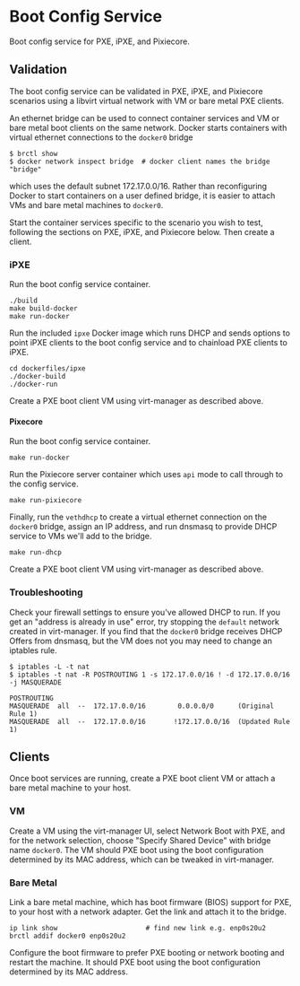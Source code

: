 
# Boot Config Service

Boot config service for PXE, iPXE, and Pixiecore.

## Validation

The boot config service can be validated in PXE, iPXE, and Pixiecore scenarios using a libvirt virtual network with VM or bare metal PXE clients.

An ethernet bridge can be used to connect container services and VM or bare metal boot clients on the same network. Docker starts containers with virtual ethernet connections to the `docker0` bridge

    $ brctl show
    $ docker network inspect bridge  # docker client names the bridge "bridge"

which uses the default subnet 172.17.0.0/16. Rather than reconfiguring Docker to start containers on a user defined bridge, it is easier to attach VMs and bare metal machines to `docker0`.

Start the container services specific to the scenario you wish to test, following the sections on PXE, iPXE, and Pixiecore below. Then create a client.

### iPXE

Run the boot config service container.

    ./build
    make build-docker
    make run-docker

Run the included `ipxe` Docker image which runs DHCP and sends options to point iPXE clients to the boot config service and to chainload PXE clients to iPXE.

    cd dockerfiles/ipxe
    ./docker-build
    ./docker-run

Create a PXE boot client VM using virt-manager as described above.

#### Pixecore

Run the boot config service container.

    make run-docker

Run the Pixiecore server container which uses `api` mode to call through to the config service.

    make run-pixiecore

Finally, run the `vethdhcp` to create a virtual ethernet connection on the `docker0` bridge, assign an IP address, and run dnsmasq to provide DHCP service to VMs we'll add to the bridge.

    make run-dhcp

Create a PXE boot client VM using virt-manager as described above.

### Troubleshooting

Check your firewall settings to ensure you've allowed DHCP to run. If you get an "address is already in use" error, try stopping the `default` network created in virt-manager. If you find that the `docker0` bridge receives DHCP Offers from dnsmasq, but the VM does not you may need to change an iptables rule.

    $ iptables -L -t nat
    $ iptables -t nat -R POSTROUTING 1 -s 172.17.0.0/16 ! -d 172.17.0.0/16 -j MASQUERADE

    POSTROUTING
    MASQUERADE  all  --  172.17.0.0/16        0.0.0.0/0      (Original Rule 1)
    MASQUERADE  all  --  172.17.0.0/16       !172.17.0.0/16  (Updated Rule 1)

## Clients

Once boot services are running, create a PXE boot client VM or attach a bare metal machine to your host.

### VM

Create a VM using the virt-manager UI, select Network Boot with PXE, and for the network selection, choose "Specify Shared Device" with bridge name `docker0`. The VM should PXE boot using the boot configuration determined by its MAC address, which can be tweaked in virt-manager.

### Bare Metal

Link a bare metal machine, which has boot firmware (BIOS) support for PXE, to your host with a network adapter. Get the link and attach it to the bridge.

    ip link show                      # find new link e.g. enp0s20u2
    brctl addif docker0 enp0s20u2

Configure the boot firmware to prefer PXE booting or network booting and restart the machine. It should PXE boot using the boot configuration determined by its MAC address.
